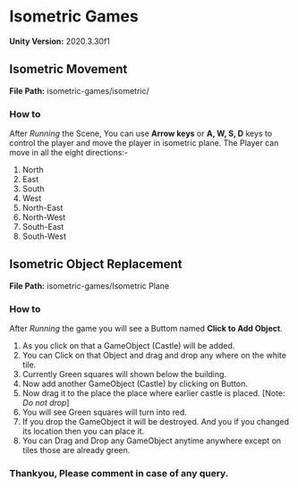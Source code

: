 # Isometric Games
**Unity Version:** 2020.3.30f1

## Isometric Movement
**File Path:** isometric-games/isometric/

### How to

After _Running_ the Scene, You can use **Arrow keys** or **A, W, S, D** keys to control the player and move the player in isometric plane. The Player can move in all the eight directions:-

1. North
2. East
3. South
4. West
5. North-East
6. North-West
7. South-East
8. South-West


## Isometric Object Replacement
**File Path:** isometric-games/Isometric Plane

### How to

After _Running_ the game you will see a Buttom named **Click to Add Object**.

1. As you click on that a GameObject (Castle) will be added.
2. You can Click on that Object and drag and drop any where on the white tile.
3. Currently Green squares will shown below the building.
4. Now add another GameObject (Castle) by clicking on Button.
5. Now drag it to the place the place where earlier castle is placed. [Note: _Do not drop_]
6. You will see Green squares will turn into red.
7. If you drop the GameObject it will be destroyed. And you if you changed its location then you can place it.
8. You can Drag and Drop any GameObject anytime anywhere except on tiles those are already green.


### Thankyou, Please comment in case of any query.
